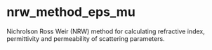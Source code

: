 # nrw_method_eps_mu
Nichrolson Ross Weir (NRW) method for calculating refractive index, permittivity and permeability of scattering parameters.

